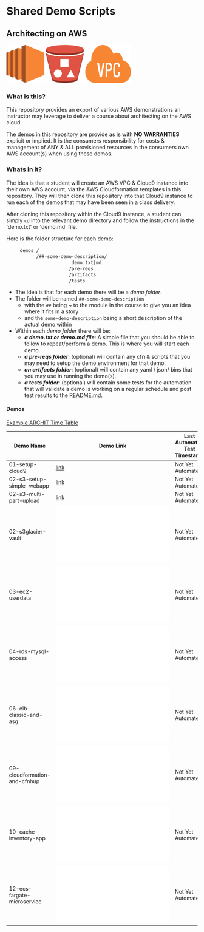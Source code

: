 # Shared Demo Scripts
## Architecting on AWS

<img src="doc/images/ec2.png" width="100" height="100" /> <img src="doc/images/s3.jpeg" width="100" height="100" /> <img src="doc/images/vpc.png" width="120" height="100" />

### What is this?

This repository provides an export of various AWS demonstrations an instructor may leverage to deliver a course about architecting on the AWS cloud.

The demos in this repository are provide as is with **NO WARRANTIES** explicit or implied.  It is the consumers responsibility for costs & management of ANY & ALL provisioned resources in the consumers own AWS account(s) when using these demos.

### Whats in it?

The idea is that a student will create an AWS VPC & Cloud9 instance into their own AWS account, via the AWS Cloudformation templates in this repository.  They will then clone this repository into that Cloud9 instance to run each of the demos that may have been seen in a class delivery.

After cloning this repository within the Cloud9 instance, a student can simply `cd` into the relevant demo directory and follow the instructions in the 'demo.txt' or 'demo.md' file.

Here is the folder structure for each demo:

```
     demos /
           /##-some-demo-description/
                        demo.txt|md
                       /pre-reqs
                       /artifacts
                       /tests
```

- The Idea is that for each demo there will be a _demo folder_.
- The folder will be named `##-some-demo-description`
  - with the `##` being ~ to the module in the course to give you an idea where it fits in a story
  - and the `some-demo-description` being a short description of the actual demo within
- Within each _demo folder_ there will be:
  - _**a demo.txt or demo.md file**_: A simple file that you should be able to follow to repeat/perform a demo.  This is where you will start each demo.
  - _**a pre-reqs folder**_:  (optional) will contain any cfn & scripts that you may need to setup the demo environment for that demo.
  - _**an artifacts folder**_: (optional) will contain any yaml / json/ bins that you may use in running the demo(s).           
  - _**a tests folder**_: (optional) will contain some tests for the automation that will validate a demo is working on a regular schedule and post test results to the README.md.

#### Demos

[Example ARCHIT Time Table](doc/images/timetable.png)

Demo Name     | Demo Link     | Last Automated Test Timestamp
--- | ---| ---
01-setup-cloud9     | [link](https://github.com/virtmerlin/mglab-share-archit/blob/main/demos/01-setup-cloud9/demo.md)   | Not Yet Automated
02-s3-setup-simple-webapp     | [link](https://github.com/virtmerlin/mglab-share-archit/blob/main/demos/02-s3-setup-simple-webapp/demo.md)   | Not Yet Automated
02-s3-multi-part-upload     | [link](demos/02-s3-multi-part-upload/demo.md)   | Not Yet Automated
02-s3glacier-vault     | ![link](demos/02-s3glacier-vault/demo.txt)   | Not Yet Automated
03-ec2-userdata     | ![link](demos/03-ec2-userdata/demo.txt)   | Not Yet Automated
04-rds-mysql-access     | ![link](demos/04-rds-mysql-access/demo.txt)   | Not Yet Automated
06-elb-classic-and-asg     | ![link](demos/06-elb-classic-and-asg/demo.txt)   | Not Yet Automated
09-cloudformation-and-cfnhup     | ![link](demos/09-cloudformation-and-cfnhup/demo.txt)   | Not Yet Automated
10-cache-inventory-app     | ![link](demos/10-cache-inventory-app/demo.txt)   | Not Yet Automated
12-ecs-fargate-microservice     | ![link](demos/12-ecs-fargate-microservice/demo.txt)   | Not Yet Automated
